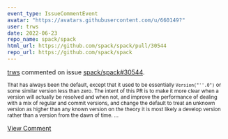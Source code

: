 ```yaml
---
event_type: IssueCommentEvent
avatar: "https://avatars.githubusercontent.com/u/660149?"
user: trws
date: 2022-06-23
repo_name: spack/spack
html_url: https://github.com/spack/spack/pull/30544
repo_url: https://github.com/spack/spack
---
```


<a href='https://github.com/trws' target='_blank'>trws</a> commented on issue <a href='https://github.com/spack/spack/pull/30544' target='_blank'>spack/spack#30544</a>.

<small>That has always been the default, except that it used to be essentially `Version("''.0")` or some similar version less than zero.  The intent of this PR is to make it more clear when a version will actually be resolved and when not, and improve the performance of dealing with a mix of regular and commit versions, and change the default to treat an unknown version as higher than any known version on the theory it is most likely a develop version rather than a version from the dawn of time....</small>

<a href='https://github.com/spack/spack/pull/30544' target='_blank'>View Comment</a>